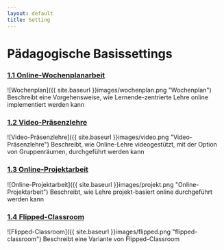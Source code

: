 ```yaml
---
layout: default
title: Setting
---
```

# Pädagogische Basissettings

### [1.1 Online-Wochenplanarbeit](wochenplan.html)
![Wochenplan]({{ site.baseurl }}images/wochenplan.png "Wochenplan")
Beschreibt eine Vorgehensweise, wie Lernende-zentrierte Lehre online implementiert werden kann

### [1.2 Video-Präsenzlehre](video.html)
![Video-Präsenzlehre]({{ site.baseurl }}images/video.png "Video-Präsenzlehre")
Beschreibt, wie Online-Lehre videogestützt, mit der Option von Gruppenräumen, durchgeführt werden kann

### [1.3 Online-Projektarbeit](projekt.html)
![Online-Projektarbeit]({{ site.baseurl }}images/projekt.png "Online-Projektarbeit")
Beschreibt, wie Lehre projekt-basiert online durchgeführt werden kann

### [1.4 Flipped-Classroom](flipped.html)
![Flipped-Classroom]({{ site.baseurl }}images/flipped.png "flipped-classroom")
Beschreibt eine Variante von Flipped-Classroom





